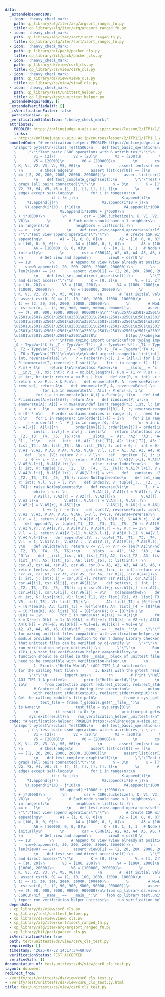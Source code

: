 ```yaml
---
data:
  _extendedDependsOn:
  - icon: ':heavy_check_mark:'
    path: cp_library/alg/iter/arg/argsort_ranged_fn.py
    title: cp_library/alg/iter/arg/argsort_ranged_fn.py
  - icon: ':heavy_check_mark:'
    path: cp_library/alg/iter/sort/isort_ranged_fn.py
    title: cp_library/alg/iter/sort/isort_ranged_fn.py
  - icon: ':heavy_check_mark:'
    path: cp_library/bit/pack/packer_cls.py
    title: cp_library/bit/pack/packer_cls.py
  - icon: ':heavy_check_mark:'
    path: cp_library/ds/view/csr6_cls.py
    title: cp_library/ds/view/csr6_cls.py
  - icon: ':heavy_check_mark:'
    path: cp_library/ds/view/view6_cls.py
    title: cp_library/ds/view/view6_cls.py
  - icon: ':heavy_check_mark:'
    path: cp_library/test/unittest_helper.py
    title: cp_library/test/unittest_helper.py
  _extendedRequiredBy: []
  _extendedVerifiedWith: []
  _isVerificationFailed: false
  _pathExtension: py
  _verificationStatusIcon: ':heavy_check_mark:'
  attributes:
    PROBLEM: https://onlinejudge.u-aizu.ac.jp/courses/lesson/2/ITP1/1/ITP1_1_A
    links:
    - https://onlinejudge.u-aizu.ac.jp/courses/lesson/2/ITP1/1/ITP1_1_A
  bundledCode: "# verification-helper: PROBLEM https://onlinejudge.u-aizu.ac.jp/courses/lesson/2/ITP1/1/ITP1_1_A\n\
    \nimport pytest\n\nclass TestCSR6:\n    def test_basic_operations(self):\n   \
    \     \"\"\"Test basic CSR6 operations with 6 attributes\"\"\"\n        K = [1]\n\
    \        V1 = [2]\n        V2 = [20]\n        V3 = [200]\n        V4 = [2000]\n\
    \        V5 = [20000]\n        V6 = [200000]\n        \n        csr = CSR6.bucketize(3,\
    \ K, V1, V2, V3, V4, V5, V6)\n        \n        assert len(csr) == 3\n       \
    \ \n        # Check edges\n        assert list(csr[0]) == []\n        assert list(csr[1])\
    \ == [(2, 20, 200, 2000, 20000, 200000)]\n        assert list(csr[2]) == []\n\
    \        \n    def test_complete_graph(self):\n        \"\"\"Test CSR6 with complete\
    \ graph (all pairs connected)\"\"\"\n        n = 3\n        K = []\n        V1,\
    \ V2, V3, V4, V5, V6 = [], [], [], [], [], []\n        \n        # Create all\
    \ edges except self-loops\n        for i in range(n):\n            for j in range(n):\n\
    \                if i != j:\n                    K.append(i)\n               \
    \     V1.append(j)\n                    V2.append(i*10 + j)\n                \
    \    V3.append(i*100 + j*10)\n                    V4.append(i*1000 + j*100)\n\
    \                    V5.append(i*10000 + j*1000)\n                    V6.append(i*100000\
    \ + j*10000)\n        \n        csr = CSR6.bucketize(n, K, V1, V2, V3, V4, V5,\
    \ V6)\n        \n        # Each node should have n-1 neighbors\n        for i\
    \ in range(n):\n            neighbors = list(csr[i])\n            assert len(neighbors)\
    \ == n - 1\n            \n    def test_view_append_operations(self):\n       \
    \ \"\"\"Test view append operations\"\"\"\n        # Create CSR with space for\
    \ appending\n        A1 = [1, 0, 0, 0]\n        A2 = [10, 0, 0, 0]\n        A3\
    \ = [100, 0, 0, 0]\n        A4 = [1000, 0, 0, 0]\n        A5 = [10000, 0, 0, 0]\n\
    \        A6 = [100000, 0, 0, 0]\n        O = [0, 1, 1, 1]  # Node 0 has 1 edge\
    \ initially\n        \n        csr = CSR6(A1, A2, A3, A4, A5, A6, O)\n       \
    \ \n        # Get view and append\n        view0 = csr[0]\n        assert len(view0)\
    \ == 1\n        \n        # Append to view (view already at position 1)\n    \
    \    view0.append((2, 20, 200, 2000, 20000, 200000))\n        \n        assert\
    \ len(view0) == 2\n        assert view0[1] == (2, 20, 200, 2000, 20000, 200000)\n\
    \        \n    def test_set_and_direct_access(self):\n        \"\"\"Test set operation\
    \ and direct access\"\"\"\n        K = [0, 0]\n        V1 = [1, 2]\n        V2\
    \ = [10, 20]\n        V3 = [100, 200]\n        V4 = [1000, 2000]\n        V5 =\
    \ [10000, 20000]\n        V6 = [100000, 200000]\n        \n        csr = CSR6.bucketize(3,\
    \ K, V1, V2, V3, V4, V5, V6)\n        \n        # Test initial values\n      \
    \  assert csr(0, 0) == (1, 10, 100, 1000, 10000, 100000)\n        assert csr(0,\
    \ 1) == (2, 20, 200, 2000, 20000, 200000)\n        \n        # Modify\n      \
    \  csr.set(0, 1, (9, 90, 900, 9000, 90000, 900000))\n        assert csr(0, 1)\
    \ == (9, 90, 900, 9000, 90000, 900000)\n\n'''\n\u257A\u2501\u2501\u2501\u2501\u2501\
    \u2501\u2501\u2501\u2501\u2501\u2501\u2501\u2501\u2501\u2501\u2501\u2501\u2501\
    \u2501\u2501\u2501\u2501\u2501\u2501\u2501\u2501\u2501\u2501\u2501\u2501\u2501\
    \u2501\u2501\u2501\u2501\u2501\u2501\u2501\u2501\u2501\u2501\u2501\u2501\u2501\
    \u2501\u2501\u2501\u2501\u2501\u2501\u2501\u2501\u2501\u2501\u2501\u2501\u2501\
    \u2501\u2501\u2501\u2501\u2501\u2578\n             https://kobejean.github.io/cp-library\
    \               \n'''\nfrom typing import Generic\nfrom typing import TypeVar\n\
    _S = TypeVar('S'); _T = TypeVar('T'); _U = TypeVar('U'); _T1 = TypeVar('T1');\
    \ _T2 = TypeVar('T2'); _T3 = TypeVar('T3'); _T4 = TypeVar('T4'); _T5 = TypeVar('T5');\
    \ _T6 = TypeVar('T6')\n\n\n\n\n\n\ndef argsort_ranged(A: list[int], l: int, r:\
    \ int, reverse=False):\n    P = Packer(r-l-1); I = [A[l+i] for i in range(r-l)];\
    \ P.ienumerate(I, reverse); I.sort()\n    for i in range(r-l): I[i] = (I[i] &\
    \ P.m) + l\n    return I\n\n\n\nclass Packer:\n    __slots__ = 's', 'm'\n    def\
    \ __init__(P, mx: int): P.s = mx.bit_length(); P.m = (1 << P.s) - 1\n    def enc(P,\
    \ a: int, b: int): return a << P.s | b\n    def dec(P, x: int) -> tuple[int, int]:\
    \ return x >> P.s, x & P.m\n    def enumerate(P, A, reverse=False): P.ienumerate(A:=list(A),\
    \ reverse); return A\n    def ienumerate(P, A, reverse=False):\n        if reverse:\n\
    \            for i,a in enumerate(A): A[i] = P.enc(-a, i)\n        else:\n   \
    \         for i,a in enumerate(A): A[i] = P.enc(a, i)\n    def indices(P, A: list[int]):\
    \ P.iindices(A:=list(A)); return A\n    def iindices(P, A):\n        for i,a in\
    \ enumerate(A): A[i] = P.m&a\n\n\ndef isort_ranged(*L: list, l: int, r: int, reverse=False):\n\
    \    n = r - l\n    order = argsort_ranged(L[0], l, r, reverse=reverse)\n    inv\
    \ = [0] * n\n    # order contains indices in range [l, r), need to map to [0,\
    \ n)\n    for i in range(n): inv[order[i]-l] = i\n    for i in range(n):\n   \
    \     j = order[i] - l  # j is in range [0, n)\n        for A in L: A[l+i], A[l+j]\
    \ = A[l+j], A[l+i]\n        order[inv[i]], order[inv[j]] = order[inv[j]], order[inv[i]]\n\
    \        inv[i], inv[j] = inv[j], inv[i]\n    return L\n\nclass view6(Generic[_T1,\
    \ _T2, _T3, _T4, _T5, _T6]):\n    __slots__ = 'A1', 'A2', 'A3', 'A4', 'A5', 'A6',\
    \ 'l', 'r'\n    def __init__(V, A1: list[_T1], A2: list[_T2], A3: list[_T3], A4:\
    \ list[_T4], A5: list[_T5], A6: list[_T6], l: int = 0, r: int = 0): \n       \
    \ V.A1, V.A2, V.A3, V.A4, V.A5, V.A6, V.l, V.r = A1, A2, A3, A4, A5, A6, l, r\n\
    \    def __len__(V): return V.r - V.l\n    def __getitem__(V, i: int): \n    \
    \    if 0 <= i < V.r - V.l: return V.A1[V.l+i], V.A2[V.l+i], V.A3[V.l+i], V.A4[V.l+i],\
    \ V.A5[V.l+i], V.A6[V.l+i]\n        else: raise IndexError\n    def __setitem__(V,\
    \ i: int, v: tuple[_T1, _T2, _T3, _T4, _T5, _T6]): V.A1[V.l+i], V.A2[V.l+i], V.A3[V.l+i],\
    \ V.A4[V.l+i], V.A5[V.l+i], V.A6[V.l+i] = v\n    def __contains__(V, v: tuple[_T1,\
    \ _T2, _T3, _T4, _T5, _T6]): raise NotImplemented\n    def set_range(V, l: int,\
    \ r: int): V.l, V.r = l, r\n    def index(V, v: tuple[_T1, _T2, _T3, _T4, _T5,\
    \ _T6]): raise NotImplemented\n    def reverse(V):\n        l, r = V.l, V.r-1\n\
    \        while l < r: \n            V.A1[l], V.A1[r] = V.A1[r], V.A1[l]\n    \
    \        V.A2[l], V.A2[r] = V.A2[r], V.A2[l]\n            V.A3[l], V.A3[r] = V.A3[r],\
    \ V.A3[l]\n            V.A4[l], V.A4[r] = V.A4[r], V.A4[l]\n            V.A5[l],\
    \ V.A5[r] = V.A5[r], V.A5[l]\n            V.A6[l], V.A6[r] = V.A6[r], V.A6[l]\n\
    \            l += 1; r -= 1\n    def sort(V, reverse=False): isort_ranged(V.A1,\
    \ V.A2, V.A3, V.A4, V.A5, V.A6, l=V.l, r=V.r, reverse=reverse)\n    def pop(V):\
    \ V.r -= 1; return V.A1[V.r], V.A2[V.r], V.A3[V.r], V.A4[V.r], V.A5[V.r], V.A6[V.r]\n\
    \    def append(V, v: tuple[_T1, _T2, _T3, _T4, _T5, _T6]): V.A1[V.r], V.A2[V.r],\
    \ V.A3[V.r], V.A4[V.r], V.A5[V.r], V.A6[V.r] = v; V.r += 1\n    def popleft(V):\
    \ V.l += 1; return V.A1[V.l-1], V.A2[V.l-1], V.A3[V.l-1], V.A4[V.l-1], V.A5[V.l-1],\
    \ V.A6[V.l-1]\n    def appendleft(V, v: tuple[_T1, _T2, _T3, _T4, _T5, _T6]):\
    \ V.l -= 1; V.A1[V.l], V.A2[V.l], V.A3[V.l], V.A4[V.l], V.A5[V.l], V.A6[V.l] =\
    \ v\n    def validate(V): return 0 <= V.l <= V.r <= len(V.A1)\n\nclass CSR6(Generic[_T1,\
    \ _T2, _T3, _T4, _T5, _T6]):\n    __slots__ = 'A1', 'A2', 'A3', 'A4', 'A5', 'A6',\
    \ 'O'\n    def __init__(csr, A1: list[_T1], A2: list[_T2], A3: list[_T3], A4:\
    \ list[_T4], A5: list[_T5], A6: list[_T6], O: list[int]): \n        csr.A1, csr.A2,\
    \ csr.A3, csr.A4, csr.A5, csr.A6, csr.O = A1, A2, A3, A4, A5, A6, O\n    def __len__(csr):\
    \ return len(csr.O)-1\n    def __getitem__(csr, i: int): return view6(csr.A1,\
    \ csr.A2, csr.A3, csr.A4, csr.A5, csr.A6, csr.O[i], csr.O[i+1])\n    def __call__(csr,\
    \ i: int, j: int): ij = csr.O[i]+j; return csr.A1[ij], csr.A2[ij], csr.A3[ij],\
    \ csr.A4[ij], csr.A5[ij], csr.A6[ij]\n    def set(csr, i: int, j: int, v: tuple[_T1,\
    \ _T2, _T3, _T4, _T5, _T6]): ij = csr.O[i]+j; csr.A1[ij], csr.A2[ij], csr.A3[ij],\
    \ csr.A4[ij], csr.A5[ij], csr.A6[ij] = v\n    @classmethod\n    def bucketize(cls,\
    \ N: int, K: list[int], V1: list[_T1], V2: list[_T2], V3: list[_T3], V4: list[_T4],\
    \ V5: list[_T5], V6: list[_T6]):\n        A1: list[_T1] = [0]*len(K); A2: list[_T2]\
    \ = [0]*len(K); A3: list[_T3] = [0]*len(K); A4: list[_T4] = [0]*len(K); A5: list[_T5]\
    \ = [0]*len(K); A6: list[_T6] = [0]*len(K); O = [0]*(N+1)\n        for k in K:\
    \ O[k] += 1\n        for i in range(N): O[i+1] += O[i]\n        for e in range(len(K)):\
    \ k = K[~e]; O[k] -= 1; A1[O[k]] = V1[~e]; A2[O[k]] = V2[~e]; A3[O[k]] = V3[~e];\
    \ A4[O[k]] = V4[~e]; A5[O[k]] = V5[~e]; A6[O[k]] = V6[~e]\n        return cls(A1,\
    \ A2, A3, A4, A5, A6, O)\n\nif __name__ == '__main__':\n    \"\"\"\n    Helper\
    \ for making unittest files compatible with verification-helper.\n    \n    This\
    \ module provides a helper function to run a dummy Library Checker test\n    so\
    \ that unittest files can be verified by oj-verify.\n    \"\"\"\n    \n    def\
    \ run_verification_helper_unittest():\n        \"\"\"\n        Run a dummy AOJ\
    \ ITP1_1_A test for verification-helper compatibility.\n        \n        This\
    \ function should be called in the __main__ block of unittest files\n        that\
    \ need to be compatible with verification-helper.\n        \n        The function:\n\
    \        1. Prints \"Hello World\" (AOJ ITP1_1_A solution)\n        2. Runs pytest\
    \ for the calling test file\n        3. Exits with the pytest result code\n  \
    \      \"\"\"\n        import sys\n        \n        # Print \"Hello World\" for\
    \ AOJ ITP1_1_A problem\n        print(\"Hello World\")\n        \n        import\
    \ io\n        from contextlib import redirect_stdout, redirect_stderr\n    \n\
    \        # Capture all output during test execution\n        output = io.StringIO()\n\
    \        with redirect_stdout(output), redirect_stderr(output):\n            #\
    \ Get the calling module's file path\n            frame = sys._getframe(1)\n \
    \           test_file = frame.f_globals.get('__file__')\n            if test_file\
    \ is None:\n                test_file = sys.argv[0]\n            result = pytest.main([test_file])\n\
    \        \n        if result != 0: \n            print(output.getvalue())\n  \
    \      sys.exit(result)\n    run_verification_helper_unittest()\n"
  code: "# verification-helper: PROBLEM https://onlinejudge.u-aizu.ac.jp/courses/lesson/2/ITP1/1/ITP1_1_A\n\
    \nimport pytest\n\nclass TestCSR6:\n    def test_basic_operations(self):\n   \
    \     \"\"\"Test basic CSR6 operations with 6 attributes\"\"\"\n        K = [1]\n\
    \        V1 = [2]\n        V2 = [20]\n        V3 = [200]\n        V4 = [2000]\n\
    \        V5 = [20000]\n        V6 = [200000]\n        \n        csr = CSR6.bucketize(3,\
    \ K, V1, V2, V3, V4, V5, V6)\n        \n        assert len(csr) == 3\n       \
    \ \n        # Check edges\n        assert list(csr[0]) == []\n        assert list(csr[1])\
    \ == [(2, 20, 200, 2000, 20000, 200000)]\n        assert list(csr[2]) == []\n\
    \        \n    def test_complete_graph(self):\n        \"\"\"Test CSR6 with complete\
    \ graph (all pairs connected)\"\"\"\n        n = 3\n        K = []\n        V1,\
    \ V2, V3, V4, V5, V6 = [], [], [], [], [], []\n        \n        # Create all\
    \ edges except self-loops\n        for i in range(n):\n            for j in range(n):\n\
    \                if i != j:\n                    K.append(i)\n               \
    \     V1.append(j)\n                    V2.append(i*10 + j)\n                \
    \    V3.append(i*100 + j*10)\n                    V4.append(i*1000 + j*100)\n\
    \                    V5.append(i*10000 + j*1000)\n                    V6.append(i*100000\
    \ + j*10000)\n        \n        csr = CSR6.bucketize(n, K, V1, V2, V3, V4, V5,\
    \ V6)\n        \n        # Each node should have n-1 neighbors\n        for i\
    \ in range(n):\n            neighbors = list(csr[i])\n            assert len(neighbors)\
    \ == n - 1\n            \n    def test_view_append_operations(self):\n       \
    \ \"\"\"Test view append operations\"\"\"\n        # Create CSR with space for\
    \ appending\n        A1 = [1, 0, 0, 0]\n        A2 = [10, 0, 0, 0]\n        A3\
    \ = [100, 0, 0, 0]\n        A4 = [1000, 0, 0, 0]\n        A5 = [10000, 0, 0, 0]\n\
    \        A6 = [100000, 0, 0, 0]\n        O = [0, 1, 1, 1]  # Node 0 has 1 edge\
    \ initially\n        \n        csr = CSR6(A1, A2, A3, A4, A5, A6, O)\n       \
    \ \n        # Get view and append\n        view0 = csr[0]\n        assert len(view0)\
    \ == 1\n        \n        # Append to view (view already at position 1)\n    \
    \    view0.append((2, 20, 200, 2000, 20000, 200000))\n        \n        assert\
    \ len(view0) == 2\n        assert view0[1] == (2, 20, 200, 2000, 20000, 200000)\n\
    \        \n    def test_set_and_direct_access(self):\n        \"\"\"Test set operation\
    \ and direct access\"\"\"\n        K = [0, 0]\n        V1 = [1, 2]\n        V2\
    \ = [10, 20]\n        V3 = [100, 200]\n        V4 = [1000, 2000]\n        V5 =\
    \ [10000, 20000]\n        V6 = [100000, 200000]\n        \n        csr = CSR6.bucketize(3,\
    \ K, V1, V2, V3, V4, V5, V6)\n        \n        # Test initial values\n      \
    \  assert csr(0, 0) == (1, 10, 100, 1000, 10000, 100000)\n        assert csr(0,\
    \ 1) == (2, 20, 200, 2000, 20000, 200000)\n        \n        # Modify\n      \
    \  csr.set(0, 1, (9, 90, 900, 9000, 90000, 900000))\n        assert csr(0, 1)\
    \ == (9, 90, 900, 9000, 90000, 900000)\n\nfrom cp_library.ds.view.csr6_cls import\
    \ CSR6\n\nif __name__ == '__main__':\n    from cp_library.test.unittest_helper\
    \ import run_verification_helper_unittest\n    run_verification_helper_unittest()"
  dependsOn:
  - cp_library/ds/view/csr6_cls.py
  - cp_library/test/unittest_helper.py
  - cp_library/ds/view/view6_cls.py
  - cp_library/alg/iter/sort/isort_ranged_fn.py
  - cp_library/alg/iter/arg/argsort_ranged_fn.py
  - cp_library/bit/pack/packer_cls.py
  isVerificationFile: true
  path: test/unittests/ds/view/csr6_cls_test.py
  requiredBy: []
  timestamp: '2025-07-28 14:17:34+09:00'
  verificationStatus: TEST_ACCEPTED
  verifiedWith: []
documentation_of: test/unittests/ds/view/csr6_cls_test.py
layout: document
redirect_from:
- /verify/test/unittests/ds/view/csr6_cls_test.py
- /verify/test/unittests/ds/view/csr6_cls_test.py.html
title: test/unittests/ds/view/csr6_cls_test.py
---
```

